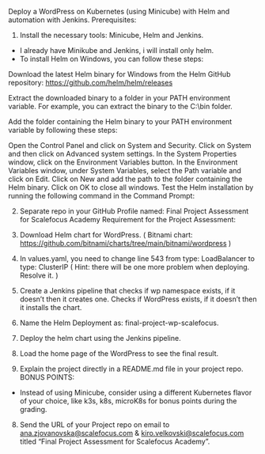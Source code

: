 Deploy a WordPress on Kubernetes (using Minicube) with Helm and
automation with Jenkins.
Prerequisites:
1. Install the necessary tools: Minicube, Helm and Jenkins.
- I already have Minikube and Jenkins, i will install only helm.
- To install Helm on Windows, you can follow these steps:

Download the latest Helm binary for Windows from the Helm GitHub repository: https://github.com/helm/helm/releases

Extract the downloaded binary to a folder in your PATH environment variable. For example, you can extract the binary to the C:\bin folder.

Add the folder containing the Helm binary to your PATH environment variable by following these steps:

Open the Control Panel and click on System and Security.
Click on System and then click on Advanced system settings.
In the System Properties window, click on the Environment Variables button.
In the Environment Variables window, under System Variables, select the Path variable and click on Edit.
Click on New and add the path to the folder containing the Helm binary.
Click on OK to close all windows.
Test the Helm installation by running the following command in the Command Prompt:

2. Separate repo in your GitHub Profile named: Final Project Assessment for Scalefocus Academy
Requirement for the Project Assessment:


1. Download Helm chart for WordPress. ( Bitnami chart:
https://github.com/bitnami/charts/tree/main/bitnami/wordpress )
2. In values.yaml, you need to change line 543 from type: LoadBalancer to type: ClusterIP ( Hint: there
will be one more problem when deploying. Resolve it. )
3. Create a Jenkins pipeline that checks if wp namespace exists, if it doesn’t then it creates one.
Checks if WordPress exists, if it doesn’t then it installs the chart.
4. Name the Helm Deployment as: final-project-wp-scalefocus.
5. Deploy the helm chart using the Jenkins pipeline.
6. Load the home page of the WordPress to see the final result.
7. Explain the project directly in a README.md file in your project repo.
BONUS POINTS:
- Instead of using Minicube, consider using a different Kubernetes flavor of your choice, like k3s, k8s,
microK8s for bonus points during the grading.
8. Send the URL of your Project repo on email to ana.zjovanovska@scalefocus.com &
kiro.velkovski@scalefocus.com titled “Final Project Assessment for Scalefocus Academy”.
